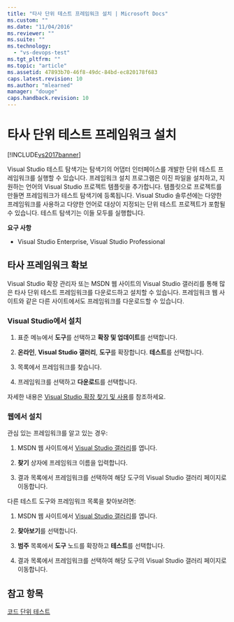 ```yaml
---
title: "타사 단위 테스트 프레임워크 설치 | Microsoft Docs"
ms.custom: ""
ms.date: "11/04/2016"
ms.reviewer: ""
ms.suite: ""
ms.technology: 
  - "vs-devops-test"
ms.tgt_pltfrm: ""
ms.topic: "article"
ms.assetid: 47893b70-46f8-49dc-84bd-ec820178f683
caps.latest.revision: 10
ms.author: "mlearned"
manager: "douge"
caps.handback.revision: 10
---
```

# 타사 단위 테스트 프레임워크 설치
[!INCLUDE[vs2017banner](../code-quality/includes/vs2017banner.md)]

Visual Studio 테스트 탐색기는 탐색기의 어댑터 인터페이스를 개발한 단위 테스트 프레임워크를 실행할 수 있습니다.  프레임워크 설치 프로그램은 이진 파일을 설치하고, 지원하는 언어의 Visual Studio 프로젝트 템플릿을 추가합니다.  템플릿으로 프로젝트를 만들면 프레임워크가 테스트 탐색기에 등록됩니다.  Visual Studio 솔루션에는 다양한 프레임워크를 사용하고 다양한 언어로 대상이 지정되는 단위 테스트 프로젝트가 포함될 수 있습니다.  테스트 탐색기는 이들 모두를 실행합니다.  
  
 **요구 사항**  
  
-   Visual Studio Enterprise, Visual Studio Professional  
  
## 타사 프레임워크 확보  
 Visual Studio 확장 관리자 또는 MSDN 웹 사이트의 Visual Studio 갤러리를 통해 많은 타사 단위 테스트 프레임워크를 다운로드하고 설치할 수 있습니다.  프레임워크 웹 사이트와 같은 다른 사이트에서도 프레임워크를 다운로드할 수 있습니다.  
  
### Visual Studio에서 설치  
  
1.  표준 메뉴에서 **도구**를 선택하고 **확장 및 업데이트**를 선택합니다.  
  
2.  **온라인**, **Visual Studio 갤러리**, **도구**를 확장합니다.  **테스트**를 선택합니다.  
  
3.  목록에서 프레임워크를 찾습니다.  
  
4.  프레임워크를 선택하고 **다운로드**를 선택합니다.  
  
 자세한 내용은 [Visual Studio 확장 찾기 및 사용](../ide/finding-and-using-visual-studio-extensions.md)를 참조하세요.  
  
### 웹에서 설치  
 관심 있는 프레임워크를 알고 있는 경우:  
  
1.  MSDN 웹 사이트에서 [Visual Studio 갤러리](http://go.microsoft.com/fwlink/?LinkId=236267)를 엽니다.  
  
2.  **찾기** 상자에 프레임워크 이름을 입력합니다.  
  
3.  결과 목록에서 프레임워크를 선택하여 해당 도구의 Visual Studio 갤러리 페이지로 이동합니다.  
  
 다른 테스트 도구와 프레임워크 목록을 찾아보려면:  
  
1.  MSDN 웹 사이트에서 [Visual Studio 갤러리](http://go.microsoft.com/fwlink/?LinkId=236267)를 엽니다.  
  
2.  **찾아보기**를 선택합니다.  
  
3.  **범주** 목록에서 **도구** 노드를 확장하고 **테스트**를 선택합니다.  
  
4.  결과 목록에서 프레임워크를 선택하여 해당 도구의 Visual Studio 갤러리 페이지로 이동합니다.  
  
## 참고 항목  
 [코드 단위 테스트](../test/unit-test-your-code.md)